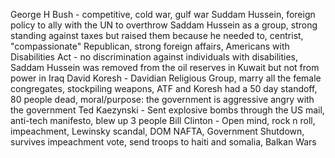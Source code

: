 George H Bush - competitive, cold war, gulf war Suddam Hussein, foreign policy to ally with the UN to overthrow Saddam Hussein as a group, strong standing against taxes but raised them because he needed to, centrist, "compassionate" Republican, strong foreign affairs, Americans with Disabilities Act - no discrimination against individuals with disabilities, Saddam Hussein was removed from the oil reserves in Kuwait but not from power in Iraq
David Koresh - Davidian Religious Group, marry all the female congregates, stockpiling weapons, ATF and Koresh had a 50 day standoff, 80 people dead, moral/purpose: the government is aggressive angry with the government
Ted Kaezynski - Sent explosive bombs through the US mail, anti-tech manifesto, blew up 3 people
Bill Clinton - Open mind, rock n roll, impeachment, Lewinsky scandal, DOM NAFTA, Government Shutdown, survives impeachment vote, send troops to haiti and somalia, Balkan Wars